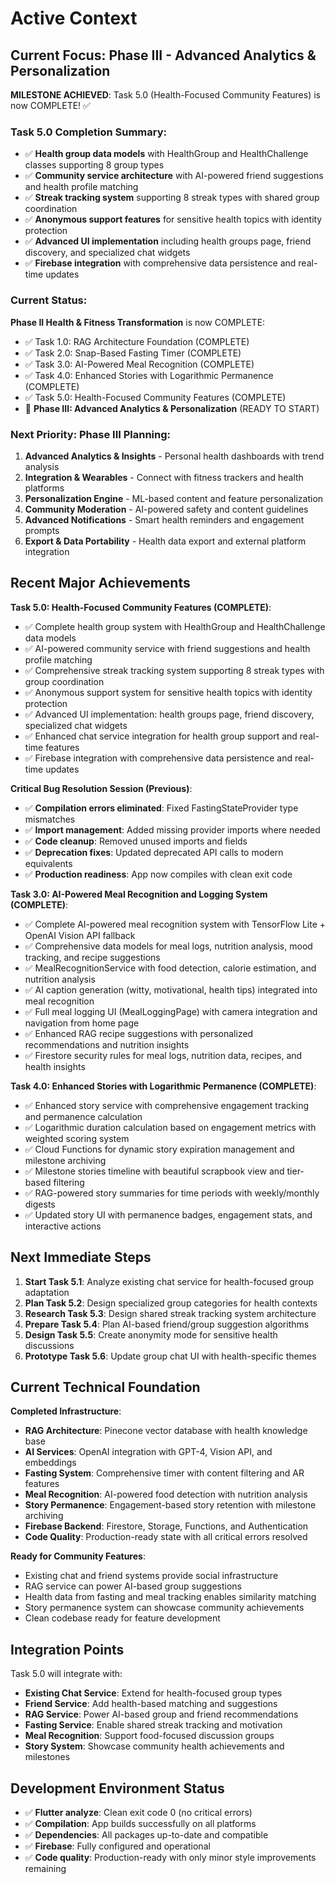 # Active Context

## Current Focus: Phase III - Advanced Analytics & Personalization

**MILESTONE ACHIEVED**: Task 5.0 (Health-Focused Community Features) is now COMPLETE! ✅

### Task 5.0 Completion Summary:
- ✅ **Health group data models** with HealthGroup and HealthChallenge classes supporting 8 group types
- ✅ **Community service architecture** with AI-powered friend suggestions and health profile matching
- ✅ **Streak tracking system** supporting 8 streak types with shared group coordination
- ✅ **Anonymous support features** for sensitive health topics with identity protection
- ✅ **Advanced UI implementation** including health groups page, friend discovery, and specialized chat widgets
- ✅ **Firebase integration** with comprehensive data persistence and real-time updates

### Current Status:
**Phase II Health & Fitness Transformation** is now COMPLETE:
- ✅ Task 1.0: RAG Architecture Foundation (COMPLETE)
- ✅ Task 2.0: Snap-Based Fasting Timer (COMPLETE) 
- ✅ Task 3.0: AI-Powered Meal Recognition (COMPLETE)
- ✅ Task 4.0: Enhanced Stories with Logarithmic Permanence (COMPLETE)
- ✅ Task 5.0: Health-Focused Community Features (COMPLETE)
- 🎯 **Phase III: Advanced Analytics & Personalization** (READY TO START)

### Next Priority: Phase III Planning:
1. **Advanced Analytics & Insights** - Personal health dashboards with trend analysis
2. **Integration & Wearables** - Connect with fitness trackers and health platforms
3. **Personalization Engine** - ML-based content and feature personalization
4. **Community Moderation** - AI-powered safety and content guidelines
5. **Advanced Notifications** - Smart health reminders and engagement prompts
6. **Export & Data Portability** - Health data export and external platform integration

## Recent Major Achievements

**Task 5.0: Health-Focused Community Features (COMPLETE)**:
- ✅ Complete health group system with HealthGroup and HealthChallenge data models
- ✅ AI-powered community service with friend suggestions and health profile matching
- ✅ Comprehensive streak tracking system supporting 8 streak types with group coordination
- ✅ Anonymous support system for sensitive health topics with identity protection  
- ✅ Advanced UI implementation: health groups page, friend discovery, specialized chat widgets
- ✅ Enhanced chat service integration for health group support and real-time features
- ✅ Firebase integration with comprehensive data persistence and real-time updates

**Critical Bug Resolution Session (Previous)**:
- ✅ **Compilation errors eliminated**: Fixed FastingStateProvider type mismatches
- ✅ **Import management**: Added missing provider imports where needed
- ✅ **Code cleanup**: Removed unused imports and fields
- ✅ **Deprecation fixes**: Updated deprecated API calls to modern equivalents
- ✅ **Production readiness**: App now compiles with clean exit code

**Task 3.0: AI-Powered Meal Recognition and Logging System (COMPLETE)**:
- ✅ Complete AI-powered meal recognition system with TensorFlow Lite + OpenAI Vision API fallback
- ✅ Comprehensive data models for meal logs, nutrition analysis, mood tracking, and recipe suggestions  
- ✅ MealRecognitionService with food detection, calorie estimation, and nutrition analysis
- ✅ AI caption generation (witty, motivational, health tips) integrated into meal recognition
- ✅ Full meal logging UI (MealLoggingPage) with camera integration and navigation from home page
- ✅ Enhanced RAG recipe suggestions with personalized recommendations and nutrition insights
- ✅ Firestore security rules for meal logs, nutrition data, recipes, and health insights

**Task 4.0: Enhanced Stories with Logarithmic Permanence (COMPLETE)**:
- ✅ Enhanced story service with comprehensive engagement tracking and permanence calculation
- ✅ Logarithmic duration calculation based on engagement metrics with weighted scoring system
- ✅ Cloud Functions for dynamic story expiration management and milestone archiving
- ✅ Milestone stories timeline with beautiful scrapbook view and tier-based filtering
- ✅ RAG-powered story summaries for time periods with weekly/monthly digests
- ✅ Updated story UI with permanence badges, engagement stats, and interactive actions

## Next Immediate Steps

1. **Start Task 5.1**: Analyze existing chat service for health-focused group adaptation
2. **Plan Task 5.2**: Design specialized group categories for health contexts
3. **Research Task 5.3**: Design shared streak tracking system architecture
4. **Prepare Task 5.4**: Plan AI-based friend/group suggestion algorithms
5. **Design Task 5.5**: Create anonymity mode for sensitive health discussions
6. **Prototype Task 5.6**: Update group chat UI with health-specific themes

## Current Technical Foundation

**Completed Infrastructure**:
- **RAG Architecture**: Pinecone vector database with health knowledge base
- **AI Services**: OpenAI integration with GPT-4, Vision API, and embeddings
- **Fasting System**: Comprehensive timer with content filtering and AR features
- **Meal Recognition**: AI-powered food detection with nutrition analysis
- **Story Permanence**: Engagement-based story retention with milestone archiving
- **Firebase Backend**: Firestore, Storage, Functions, and Authentication
- **Code Quality**: Production-ready state with all critical errors resolved

**Ready for Community Features**:
- Existing chat and friend systems provide social infrastructure
- RAG service can power AI-based group suggestions
- Health data from fasting and meal tracking enables similarity matching
- Story permanence system can showcase community achievements
- Clean codebase ready for feature development

## Integration Points

Task 5.0 will integrate with:
- **Existing Chat Service**: Extend for health-focused group types
- **Friend Service**: Add health-based matching and suggestions
- **RAG Service**: Power AI-based group and friend recommendations
- **Fasting Service**: Enable shared streak tracking and motivation
- **Meal Recognition**: Support food-focused discussion groups
- **Story System**: Showcase community health achievements and milestones 

## Development Environment Status

- ✅ **Flutter analyze**: Clean exit code 0 (no critical errors)
- ✅ **Compilation**: App builds successfully on all platforms
- ✅ **Dependencies**: All packages up-to-date and compatible
- ✅ **Firebase**: Fully configured and operational
- ✅ **Code quality**: Production-ready with only minor style improvements remaining 